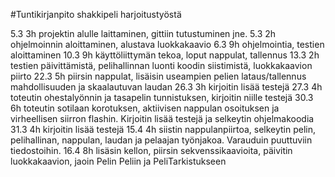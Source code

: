 #Tuntikirjanpito shakkipeli harjoitustyöstä

5.3 3h projektin alulle laittaminen, gittiin tutustuminen jne.
5.3 2h ohjelmoinnin aloittaminen, alustava luokkakaavio
6.3 9h ohjelmointia, testien aloittaminen
10.3 9h käyttöliittymän tekoa, loput nappulat, tallennus
13.3 2h testien päivittämistä, pelihallinnan luonti koodin siistimistä, luokkakaavion piirto
22.3 5h piirsin nappulat, lisäisin useampien pelien lataus/tallennus mahdollisuuden ja skaalautuvan laudan
26.3 3h kirjoitin lisää testejä
27.3 4h toteutin ohestalyönnin ja tasapelin tunnistuksen, kirjoitin niille testejä
30.3 6h toteutin sotilaan korotuksen, aktiivisen nappulan osoituksen ja virheellisen siirron flashin. Kirjoitin lisää testejä ja selkeytin ohjelmakoodia
31.3 4h kirjoitin lisää testejä
15.4 4h siistin nappulanpiirtoa, selkeytin pelin, pelihallinan, nappulan, laudan ja pelaajan työnjakoa. Varauduin puuttuviin tiedostoihin.
16.4 8h lisäsin kellon, piirsin sekvenssikaavioita, päivitin luokkakaavion, jaoin Pelin Peliin ja PeliTarkistukseen
